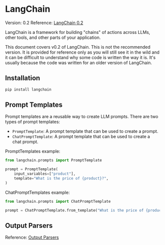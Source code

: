 # LangChain

Version: 0.2
Reference: [LangChain 0.2](https://python.langchain.com/docs/versions/v0_2/)

LangChain is a framework for building "chains" of actions across LLMs, other tools, and other parts of your application.

This document covers v0.2 of LangChain. This is not the recommended version. It is provided for reference only as you will still see it in the wild and it can be difficult to understand why some code is written the way it is. It's usually because the code was written for an older version of LangChain.

## Installation

```bash
pip install langchain
```

## Prompt Templates

Prompt templates are a reusable way to create LLM prompts. There are two types of prompt templates:

- `PromptTemplate`: A prompt template that can be used to create a prompt.
- `ChatPromptTemplate`: A prompt template that can be used to create a chat prompt.

PromptTemplates example:

```python
from langchain.prompts import PromptTemplate

prompt = PromptTemplate(
    input_variables=["product"],
    template="What is the price of {product}?",
)
```

ChatPromptTemplates example:

```python
from langchain.prompts import ChatPromptTemplate

prompt = ChatPromptTemplate.from_template("What is the price of {product}?")
```

## Output Parsers

Reference: [Output Parsers]()

